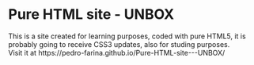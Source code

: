# Pure HTML site - UNBOX
<p> This is a site created for learning purposes, coded with pure HTML5, it is probably going to receive CSS3 updates, also for studing purposes.
    <br>
    Visit it at https://pedro-farina.github.io/Pure-HTML-site---UNBOX/
</p>
